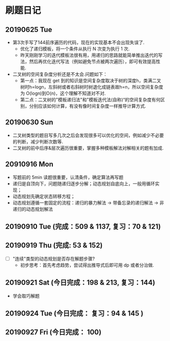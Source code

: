 # 刷题日记

## 20190625 Tue
- 第3次手写了144前序遍历的代码，现在的实现基本不会出现失误了. 
    - 优化了递归模板，将一个条件从执行 N 次变为执行 1 次.
    - 昨天刚刚学习的迭代模板法很有用，用递归的思路就能简单推出迭代的写法，然后再优化迭代写法（例如避免节点被两次遍历），即可有效提高性能.
- 二叉树的空间复杂度分析还是不太会.问题如下：
    - 第一点：我现在 get 到的知识是空间复杂度取决于树的深度h，类满二叉树时h=logn，左斜树或者右斜树时树退化成链表故h=n，所以空间复杂度为 O(logn)到O(n)，这个理解不知道对不对.
    - 第二点：二叉树的"模板递归法"和"模板迭代法(自称)“的空间复杂度有何区别，分别应该如何计算，有没有像时间复杂度一样推导计算方式.

## 20190630 Sun
- 二叉树类型的题目写多几次之后会发现很多可以优化的空间，例如减少不必要的判断，减少判断次数等.
- 二叉树的前中后序&层次遍历很重要，掌握多种模板解法对解相关的题有加成.

## 20910916 Mon
- 写题前的 5min 读题很重要，认清条件，确定算法再写题
- 递归是自顶向下，问题随递归逐步分解；动态规划自底向上，一般用循环实现；
- 动态规划先确定状态转移方程；
- 动态规划遵循一套固定的流程：递归的暴力解法 -> 带备忘录的递归解法 -> 非递归的动态规划解法

## 20190910 Tue (完成：509 & 1137, 复习：70 & 121)

## 20190919 Thu (完成: 53 & 152)
- [ ] "连续"类型的动态规划是否存在解题步骤?
    - 初步思考：首先考虑趋势，尝试得出推导式后即可用 dp 或者分治做.

## 20190921 Sat (今日完成：198 & 213, 复习：144)
- 学会取巧解题

## 20190924 Tue (今日完成： 复习：94 & 145 )

## 20190927 Fri (今日完成： 100)